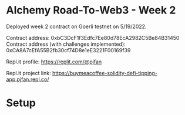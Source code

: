 # Alchemy Road-To-Web3 - Week 2


Deployed week 2 contract on Goerli testnet on 5/19/2022.

Contract address: 0xbC3DcF1f3Edfc7Ee80d78EcA2982C5Be84B31450
Contract address (with challenges implemented): 0xCA8A7cEfA55B2fb30cf74D8e1eE3221F00169f39

Repl.it profile: https://replit.com/@pjfan

Repl.it project link: https://buymeacoffee-solidity-defi-tipping-app.pjfan.repl.co/


# Setup
```

```